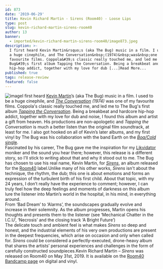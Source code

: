 ```yaml
---
id: 873
date: '2019-06-29'
title: Kevin Richard Martin - Sirens (Room40) - Loose Lips
type: post
slug: kevin-richard-martin-sirens-room40
author: 13
banner:
  - imported/kevin-richard-martin-sirens-room40/image873.jpeg
description: >-
  I first heard Kevin Martin&rsquo;s (aka The Bug) music in a film. I used to be
  a huge cinephile, and The Conversation&nbsp;(1974)&nbsp;was&nbsp;one of my
  favourite films. Coppola&#39;s classic really touched me, and led me to The
  Bug&#39;s first album Tapping the Conversation. Being a breakbeat and hardcore
  hip-hop addict, together with my love for dub [...]Read More...
published: true
tags: release-review
featured: false
---
```

![image](../imported/kevin-richard-martin-sirens-room40/image873.jpeg)I first heard [Kevin Martin](https://www.discogs.com/artist/142639-Kevin-Martin)’s (aka The Bug) music in a film. I used to be a huge cinephile, and [_The Conversation_](https://www.imdb.com/title/tt0071360/) _(1974)_ was one of my favourite films. Coppola's classic really touched me, and led me to The Bug's first album [_Tapping the Conversation_](https://www.discogs.com/The-Bug-Tapping-The-Conversation/master/1120350). Being a breakbeat and hardcore hip-hop addict, together with my love for dub and noise, I found this album and artist a gift from heaven. His productions are non-apologetic and _Tapping the Conversation_ is much a better listen than the original film soundtrack, at least for me. I also got hooked on all of Kevin’s later albums, and my first vinyl by The Bug was his collaboration with the band Earth on the [_Boa/Cold_ single](https://www.youtube.com/watch?v=mfGUMBUxN4M).  
Fascinated by his career, The Bug gave me the inspiration for my [Likvidator](https://soundcloud.com/likvidatordub) moniker and the sound you hear there; however, this release is a different story, so I'll stick to writing about that and why it stood out to me. The Bug has chosen to use his real name, Kevin Martin, for [_Sirens_](https://room40.bandcamp.com/album/sirens), an album released for the [Room40](http://room40.org) label.Unlike many of his other works, _Sirens_ isn't about the technique, the rhythm, the dub; this one is about emotions and forms an expression of the turbulent birth of his first child. About that topic, with my 24 years, I don’t really have the experience to comment; however, I can truly feel how the deep feelings and moments of darkness on this album lure the listener into Martin’s world in the hospital, in his mind, in everything around.  
From ‘Bad Dream’ to ‘Alarms’, the soundscapes gradually evolve and increase in their solemnity. As the album progresses, Martin opens his thoughts and presents them to the listener (see ‘Mechanical Chatter in the I.C.U’, ‘Necrosis’ and the closing track ‘A Bright Future’)  
The delicate touch and ambient feel is what makes _Sirens_ so deep and honest, and the industrial elements of his very own productions are present in the deepest frequencies, which arise on occasion and only when called for. _Sirens_ could be considered a perfectly-executed, drone-heavy album that shares the artists’ personal experiences and challenges in the form of carefully constructed soundpieces.Kevin Richard Martin – _Sirens_ was released on Room40 on May 31st, 2019. It is available on the [Room40 Bandcamp page](https://room40.bandcamp.com/album/sirens) on digital and vinyl.